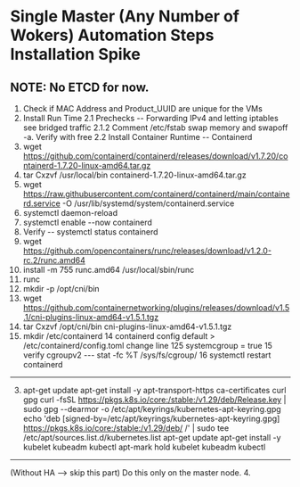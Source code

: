# Single Master (Any Number of Wokers) Automation Steps Installation Spike 

## NOTE: No ETCD for now.

1. Check if MAC Address and Product_UUID are unique for the VMs
2. Install Run Time
 2.1 Prechecks -- Forwarding IPv4 and letting iptables see bridged traffic
 2.1.2 Comment /etc/fstab swap memory and swapoff -a. Verify with free
2.2 Install Container Runtime -- Containerd
1. wget https://github.com/containerd/containerd/releases/download/v1.7.20/containerd-1.7.20-linux-amd64.tar.gz
2. tar Cxzvf /usr/local/bin containerd-1.7.20-linux-amd64.tar.gz
3. wget https://raw.githubusercontent.com/containerd/containerd/main/containerd.service -O /usr/lib/systemd/system/containerd.service
4. systemctl daemon-reload
5. systemctl enable --now containerd
6. Verify -- systemctl status containerd
7. wget https://github.com/opencontainers/runc/releases/download/v1.2.0-rc.2/runc.amd64
8. install -m 755 runc.amd64 /usr/local/sbin/runc
9. runc
10. mkdir -p /opt/cni/bin
11. wget https://github.com/containernetworking/plugins/releases/download/v1.5.1/cni-plugins-linux-amd64-v1.5.1.tgz
12. tar Cxzvf /opt/cni/bin cni-plugins-linux-amd64-v1.5.1.tgz 
13. mkdir /etc/containerd
14 containerd config default > /etc/containerd/config.toml
change line 125 systemcgroup = true
15 verify cgroupv2 --- stat -fc %T /sys/fs/cgroup/
16 systemctl restart containerd

-----
3. apt-get update
apt-get install -y apt-transport-https ca-certificates curl gpg
curl -fsSL https://pkgs.k8s.io/core:/stable:/v1.29/deb/Release.key | sudo gpg --dearmor -o /etc/apt/keyrings/kubernetes-apt-keyring.gpg
echo 'deb [signed-by=/etc/apt/keyrings/kubernetes-apt-keyring.gpg] https://pkgs.k8s.io/core:/stable:/v1.29/deb/ /' | sudo tee /etc/apt/sources.list.d/kubernetes.list
apt-get update
apt-get install -y kubelet kubeadm kubectl
apt-mark hold kubelet kubeadm kubectl
-----

(Without HA --> skip this part) Do this only on the master node.
4.

